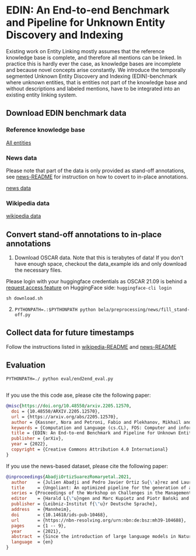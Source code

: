 # EDIN: An End-to-end Benchmark and Pipeline for Unknown Entity Discovery and Indexing

Existing work on Entity Linking mostly assumes that the reference knowledge base is complete, and therefore all mentions can be linked. In practice this is hardly ever the case, as knowledge bases are incomplete and because novel concepts arise constantly. We introduce the temporally segmented Unknown Entity Discovery and Indexing (EDIN)-benchmark where unknown entities, that is entities not part of the knowledge base and without descriptions and labeled mentions, have to be integrated into an existing entity linking system.


## Download EDIN benchmark data

### Reference knowledge base

[All entities](https://dl.fbaipublicfiles.com/edin/entity_all.tar.gz)

### News data

Please note that part of the data is only provided as stand-off annotations, see [news-README](data_processor/News/README.md) for instruction on how to covert to in-place annotations.

[news data](https://dl.fbaipublicfiles.com/edin/news.tar.gz)

### Wikipedia data

[wikipedia data](https://dl.fbaipublicfiles.com/edin/wikipedia.tar.gz)

## Convert stand-off annotations to in-place annotations

1. Download OSCAR data. Note that this is terabytes of data! If you don't have enough space, checkout the data_example ids and only download the necessary files.

Please login with your huggingface credentials as OSCAR 21.09 is behind a [request access feature](https://huggingface.co/docs/transformers/model_sharing#preparation) on HuggingFace side:
```huggingface-cli login```

```sh download.sh```

2. ```PYTHONPATH=.:$PYTHONPATH python bela/preprocessing/news/fill_stand-off.py```

## Collect data for future timestamps

Follow the instructions listed in [wikipedia-README](data_processor/wikipedia/README.md) and [news-README](data_processor/News/README.md)

## Evaluation

```PYTHONPATH=./ python eval/end2end_eval.py```

##

If you use the this code ase, please cite the following paper:
```bibtex
@misc{https://doi.org/10.48550/arxiv.2205.12570,
  doi = {10.48550/ARXIV.2205.12570},
  url = {https://arxiv.org/abs/2205.12570},
  author = {Kassner, Nora and Petroni, Fabio and Plekhanov, Mikhail and Riedel, Sebastian and Cancedda, Nicola},
  keywords = {Computation and Language (cs.CL), FOS: Computer and information sciences, FOS: Computer and information sciences},
  title = {EDIN: An End-to-end Benchmark and Pipeline for Unknown Entity Discovery and Indexing},
  publisher = {arXiv},
  year = {2022},
  copyright = {Creative Commons Attribution 4.0 International}
}
```

If you use the news-based dataset, please cite the following paper:

```bibtex
@inproceedings{AbadjiOrtizSuarezRomaryetal.2021,
  author    = {Julien Abadji and Pedro Javier Ortiz Su{\'a}rez and Laurent Romary and Beno{\^i}t Sagot},
  title     = {Ungoliant: An optimized pipeline for the generation of a very large-scale multilingual web corpus},
  series = {Proceedings of the Workshop on Challenges in the Management of Large Corpora (CMLC-9) 2021. Limerick, 12 July 2021 (Online-Event)},
  editor    = {Harald L{\"u}ngen and Marc Kupietz and Piotr Bański and Adrien Barbaresi and Simon Clematide and Ines Pisetta},
  publisher = {Leibniz-Institut f{\"u}r Deutsche Sprache},
  address   = {Mannheim},
  doi       = {10.14618/ids-pub-10468},
  url       = {https://nbn-resolving.org/urn:nbn:de:bsz:mh39-104688},
  pages     = {1 -- 9},
  year      = {2021},
  abstract  = {Since the introduction of large language models in Natural Language Processing, large raw corpora have played a crucial role in Computational Linguistics. However, most of these large raw corpora are either available only for English or not available to the general public due to copyright issues. Nevertheless, there are some examples of freely available multilingual corpora for training Deep Learning NLP models, such as the OSCAR and Paracrawl corpora. However, they have quality issues, especially for low-resource languages. Moreover, recreating or updating these corpora is very complex. In this work, we try to reproduce and improve the goclassy pipeline used to create the OSCAR corpus. We propose a new pipeline that is faster, modular, parameterizable, and well documented. We use it to create a corpus similar to OSCAR but larger and based on recent data. Also, unlike OSCAR, the metadata information is at the document level. We release our pipeline under an open source license and publish the corpus under a research-only license.},
  language  = {en}
}
```

